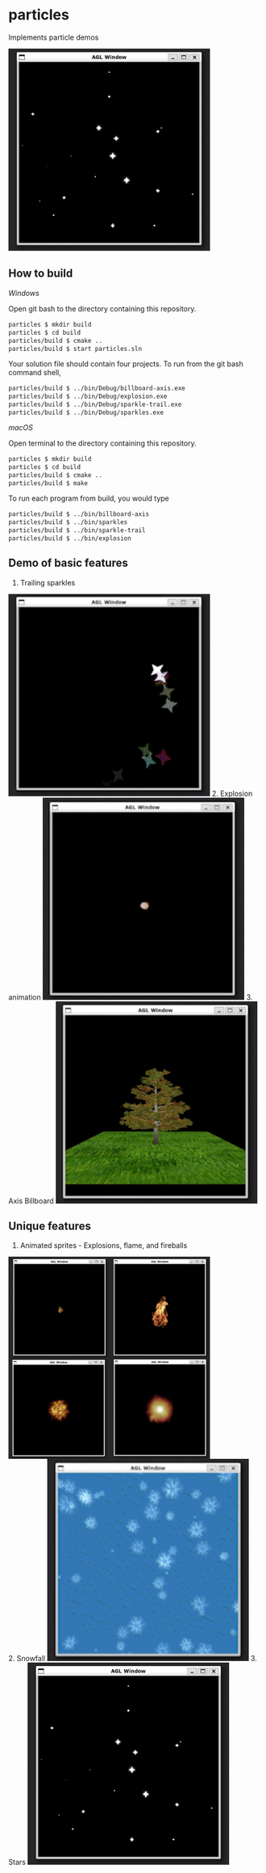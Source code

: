 # particles

Implements particle demos

<img src="demo/stars.gif" width="400">

## How to build

*Windows*

Open git bash to the directory containing this repository.

```
particles $ mkdir build
particles $ cd build
particles/build $ cmake ..
particles/build $ start particles.sln
```

Your solution file should contain four projects.
To run from the git bash command shell, 

```
particles/build $ ../bin/Debug/billboard-axis.exe
particles/build $ ../bin/Debug/explosion.exe
particles/build $ ../bin/Debug/sparkle-trail.exe
particles/build $ ../bin/Debug/sparkles.exe
```

*macOS*

Open terminal to the directory containing this repository.

```
particles $ mkdir build
particles $ cd build
particles/build $ cmake ..
particles/build $ make
```

To run each program from build, you would type

```
particles/build $ ../bin/billboard-axis
particles/build $ ../bin/sparkles
particles/build $ ../bin/sparkle-trail
particles/build $ ../bin/explosion
```

## Demo of basic features

1. Trailing sparkles
<img src="demo/sparkle-trail.gif" width="400">
2. Explosion animation
<img src="demo/explosion.gif" width="400">
3. Axis Billboard
<img src="demo/billboard-axis.gif" width="400">

## Unique features 

1. Animated sprites - Explosions, flame, and fireballs
<div style="display:flex;">
    <img src="demo/explosion2.gif" width="200">
    <img src="demo/flame.gif" width="200">
</div>
<div style="display:flex;">
    <img src="demo/fireball.gif" width="200">
    <img src="demo/fireball2.gif" width="200">
</div>
2. Snowfall 
<img src="demo/snow.gif" width="400">
3. Stars
<img src="demo/stars.gif" width="400">

